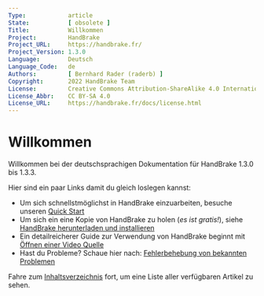 ```yaml
---
Type:            article
State:           [ obsolete ]
Title:           Willkommen
Project:         HandBrake
Project_URL:     https://handbrake.fr/
Project_Version: 1.3.0
Language:        Deutsch
Language_Code:   de
Authors:         [ Bernhard Rader (raderb) ]
Copyright:       2022 HandBrake Team
License:         Creative Commons Attribution-ShareAlike 4.0 International
License_Abbr:    CC BY-SA 4.0
License_URL:     https://handbrake.fr/docs/license.html
---
```


Willkommen
=======

Willkommen bei der deutschsprachigen Dokumentation für HandBrake 1.3.0 bis 1.3.3.

Hier sind ein paar Links damit du gleich loslegen kannst:

- Um sich schnellstmöglichst in HandBrake einzuarbeiten, besuche unseren [Quick Start](introduction/quick-start.html)
- Um sich ein eine Kopie von HandBrake zu holen (*es ist gratis!*), siehe [HandBrake herunterladen und installieren](get-handbrake/download-and-install.html)
- Ein detailreicherer Guide zur Verwendung von HandBrake beginnt mit [Öffnen einer Video Quelle](workflow/open-video-source.html)
- Hast du Probleme? Schaue hier nach: [Fehlerbehebung von bekannten Problemen](help/troubleshooting-common-issues.html)

Fahre zum [Inhaltsverzeichnis](table-of-contents.html) fort, um eine Liste aller verfügbaren Artikel zu sehen.
